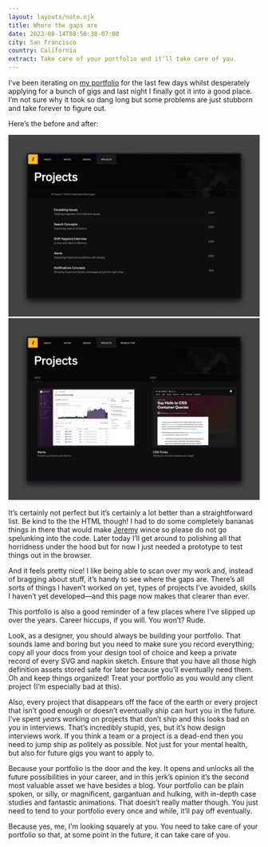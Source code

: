 ```yaml
---
layout: layouts/note.njk
title: Where the gaps are
date: 2023-08-14T08:58:38-07:00
city: San Francisco
country: California
extract: Take care of your portfolio and it’ll take care of you.
---
```


I’ve been iterating on [my portfolio](/projects) for the last few days whilst desperately applying for a bunch of gigs and last night I finally got it into a good place. I’m not sure why it took so dang long but some problems are just stubborn and take forever to figure out.

Here’s the before and after:

![My old portfolio that was a humble list pointing to each post](/images/projects-old.webp)
![My new portfolio with a timeline that allows you to scroll back through all my work](/images/projects-new.webp)

It’s certainly not perfect but it’s certainly a lot better than a straightforward list. Be kind to the the HTML though! I had to do some completely bananas things in there that would make [Jeremy](https://adactio.com) wince so please do not go spelunking into the code. Later today I’ll get around to polishing all that horridness under the hood but for now I just needed a prototype to test things out in the browser.

And it feels pretty nice! I like being able to scan over my work and, instead of bragging about stuff, it’s handy to see where the gaps are. There’s all sorts of things I haven’t worked on yet, types of projects I’ve avoided, skills I haven’t yet developed—and this page now makes that clearer than ever.

This portfolio is also a good reminder of a few places where I’ve slipped up over the years. Career hiccups, if you will. You won’t? Rude.

Look, as a designer, you should always be building your portfolio. That sounds lame and boring but you need to make sure you record everything; copy all your docs from your design tool of choice and keep a private record of every SVG and napkin sketch. Ensure that you have all those high definition assets stored safe for later because you’ll eventually need them. Oh and keep things organized! Treat your portfolio as you would any client project (I’m especially bad at this).

Also, every project that disappears off the face of the earth or every project that isn’t good enough or doesn’t eventually ship can hurt you in the future. I’ve spent _years_ working on projects that don’t ship and this looks bad on you in interviews. That’s incredibly stupid, yes, but it’s how design interviews work. If you think a team or a project is a dead-end then you need to jump ship as politely as possible. Not just for your mental health, but also for future gigs you want to apply to.

Because your portfolio is the door and the key. It opens and unlocks all the future possibilities in your career, and in this jerk’s opinion it’s the second most valuable asset we have besides a blog. Your portfolio can be plain spoken, or silly, or magnificent, gargantuan and hulking, with in-depth case studies and fantastic animations. That doesn’t really matter though. You just need to tend to your portfolio every once and while, it’ll pay off eventually.

Because yes, me, I’m looking squarely at you. You need to take care of your portfolio so that, at some point in the future, it can take care of you.
